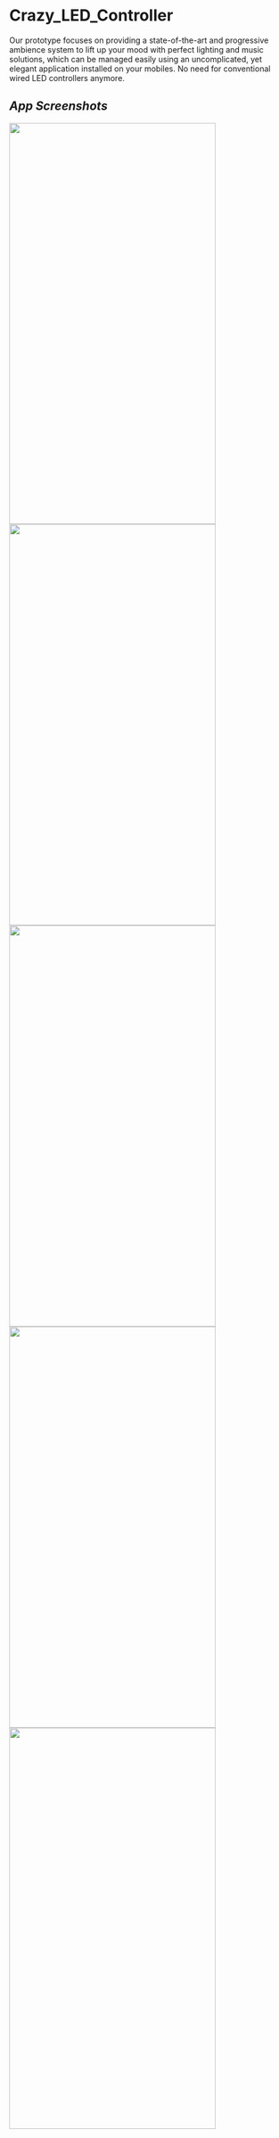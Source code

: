 # Crazy_LED_Controller

Our prototype focuses on providing a state-of-the-art and progressive ambience system to lift up your mood with perfect lighting and music solutions, which can be managed easily using an uncomplicated, yet elegant application installed on your mobiles. No need for conventional wired LED controllers anymore.


***App Screenshots***
------------------------------------------------------------------------
<img src="https://cdn.discordapp.com/attachments/781812370896060438/787755117540671498/Screenshot_2020-12-14-00-22-52-041_com.example.arduino_voice.jpg" width="370" height="720">
<img src="https://cdn.discordapp.com/attachments/781812370896060438/787755071374491698/Screenshot_2020-12-14-00-22-58-764_com.example.arduino_voice.jpg" width="370" height="720">
<img src="https://cdn.discordapp.com/attachments/781812370896060438/787755070564597791/Screenshot_2020-12-14-00-23-14-479_com.example.arduino_voice.jpg" width="370" height="720">
<img src="https://cdn.discordapp.com/attachments/781812370896060438/787755070170726463/Screenshot_2020-12-14-00-23-18-039_com.example.arduino_voice.jpg" width="370" height="720">
<img src="https://cdn.discordapp.com/attachments/781812370896060438/787758029772029973/Screenshot_2020-12-14-00-37-53-898_com.example.arduino_voice.jpg" width="370" height="720">






